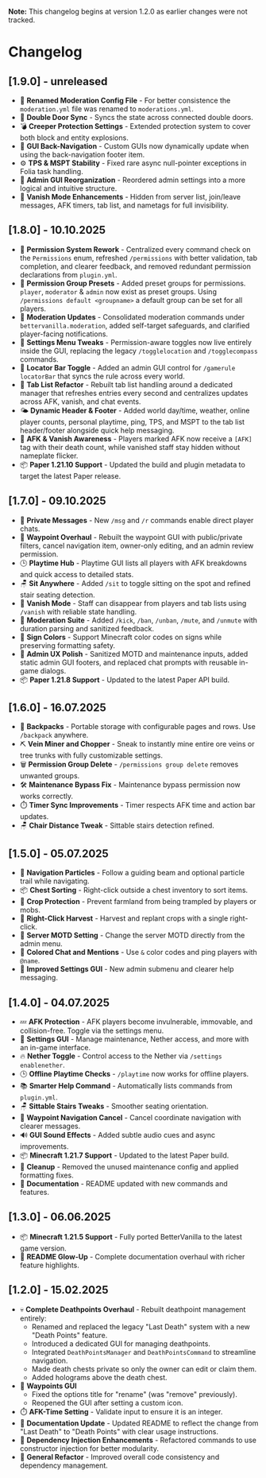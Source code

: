 **Note:** This changelog begins at version 1.2.0 as earlier changes were not tracked.

# Changelog

## [1.9.0] - unreleased

- 📁 **Renamed Moderation Config File** - For better consistence the `moderation.yml` file was renamed to `moderations.yml`.
- 🚪 **Double Door Sync** - Syncs the state across connected double doors.
- 💣 **Creeper Protection Settings** - Extended protection system to cover both block and entity explosions.
- 🧭 **GUI Back-Navigation** - Custom GUIs now dynamically update when using the back-navigation footer item.
- ⚙️ **TPS & MSPT Stability** - Fixed rare async null-pointer exceptions in Folia task handling.
- 🧩 **Admin GUI Reorganization** - Reordered admin settings into a more logical and intuitive structure.
- 🫥 **Vanish Mode Enhancements** - Hidden from server list, join/leave messages, AFK timers, tab list, and nametags for full invisibility.

## [1.8.0] - 10.10.2025

- 🔐 **Permission System Rework** - Centralized every command check on the `Permissions` enum, refreshed `/permissions` with better validation, tab completion, and clearer feedback, and removed redundant permission declarations from `plugin.yml`.
- 🔐 **Permission Group Presets** - Added preset groups for permissions. `player`, `moderator` & `admin` now exist as preset groups. Using `/permissions default <groupname>` a default group can be set for all players.
- 🔨 **Moderation Updates** - Consolidated moderation commands under `bettervanilla.moderation`, added self-target safeguards, and clarified player-facing notifications.
- 🧰 **Settings Menu Tweaks** - Permission-aware toggles now live entirely inside the GUI, replacing the legacy `/togglelocation` and `/togglecompass` commands.
- 🧭 **Locator Bar Toggle** - Added an admin GUI control for `/gamerule locatorBar` that syncs the rule across every world.
- 🧭 **Tab List Refactor** - Rebuilt tab list handling around a dedicated manager that refreshes entries every second and centralizes updates across AFK, vanish, and chat events.
- 🌤️ **Dynamic Header & Footer** - Added world day/time, weather, online player counts, personal playtime, ping, TPS, and MSPT to the tab list header/footer alongside quick help messaging.
- 👻 **AFK & Vanish Awareness** - Players marked AFK now receive a `[AFK]` tag with their death count, while vanished staff stay hidden without nameplate flicker.
- 📦 **Paper 1.21.10 Support** - Updated the build and plugin metadata to target the latest Paper release.

## [1.7.0] - 09.10.2025

- 💬 **Private Messages** - New `/msg` and `/r` commands enable direct player chats.
- 🧭 **Waypoint Overhaul** - Rebuilt the waypoint GUI with public/private filters, cancel navigation item, owner-only editing, and an admin review permission.
- 🕒 **Playtime Hub** - Playtime GUI lists all players with AFK breakdowns and quick access to detailed stats.
- 🪑 **Sit Anywhere** - Added `/sit` to toggle sitting on the spot and refined stair seating detection.
- 🫥 **Vanish Mode** - Staff can disappear from players and tab lists using `/vanish` with reliable state handling.
- 🔨 **Moderation Suite** - Added `/kick`, `/ban`, `/unban`, `/mute`, and `/unmute` with duration parsing and sanitized feedback.
- 🎨 **Sign Colors** - Support Minecraft color codes on signs while preserving formatting safety.
- 🧼 **Admin UX Polish** - Sanitized MOTD and maintenance inputs, added static admin GUI footers, and replaced chat prompts with reusable in-game dialogs.
- 📦 **Paper 1.21.8 Support** - Updated to the latest Paper API build.

## [1.6.0] - 16.07.2025

- 🎒 **Backpacks** - Portable storage with configurable pages and rows. Use `/backpack` anywhere.
- ⛏️ **Vein Miner and Chopper** - Sneak to instantly mine entire ore veins or tree trunks with fully customizable settings.
- 🗑️ **Permission Group Delete** - `/permissions group delete` removes unwanted groups.
- 🛠️ **Maintenance Bypass Fix** - Maintenance bypass permission now works correctly.
- ⏱️ **Timer Sync Improvements** - Timer respects AFK time and action bar updates.
- 🪑 **Chair Distance Tweak** - Sittable stairs detection refined.

## [1.5.0] - 05.07.2025

- 🧚 **Navigation Particles** - Follow a guiding beam and optional particle trail while navigating.
- 📦 **Chest Sorting** - Right-click outside a chest inventory to sort items.
- 🌾 **Crop Protection** - Prevent farmland from being trampled by players or mobs.
- 🌱 **Right-Click Harvest** - Harvest and replant crops with a single right-click.
- 📣 **Server MOTD Setting** - Change the server MOTD directly from the admin menu.
- 🎨 **Colored Chat and Mentions** - Use `&` color codes and ping players with `@name`.
- 🧰 **Improved Settings GUI** - New admin submenu and clearer help messaging.

## [1.4.0] - 04.07.2025

- 💤 **AFK Protection** - AFK players become invulnerable, immovable, and collision-free. Toggle via the settings menu.
- 🧰 **Settings GUI** - Manage maintenance, Nether access, and more with an in-game interface.
- 🔥 **Nether Toggle** - Control access to the Nether via `/settings enablenether`.
- 🕒 **Offline Playtime Checks** - `/playtime` now works for offline players.
- 📚 **Smarter Help Command** - Automatically lists commands from `plugin.yml`.
- 🪑 **Sittable Stairs Tweaks** - Smoother seating orientation.
- 🧭 **Waypoint Navigation Cancel** - Cancel coordinate navigation with clearer messages.
- 🔊 **GUI Sound Effects** - Added subtle audio cues and async improvements.
- 📦 **Minecraft 1.21.7 Support** - Updated to the latest Paper build.
- 🧹 **Cleanup** - Removed the unused maintenance config and applied formatting fixes.
- 📄 **Documentation** - README updated with new commands and features.

## [1.3.0] - 06.06.2025

- 📦 **Minecraft 1.21.5 Support** - Fully ported BetterVanilla to the latest game version.
- 📝 **README Glow-Up** - Complete documentation overhaul with richer feature highlights.

## [1.2.0] - 15.02.2025

- 💀 **Complete Deathpoints Overhaul** - Rebuilt deathpoint management entirely:
  - Renamed and replaced the legacy "Last Death" system with a new "Death Points" feature.
  - Introduced a dedicated GUI for managing deathpoints.
  - Integrated `DeathPointsManager` and `DeathPointsCommand` to streamline navigation.
  - Made death chests private so only the owner can edit or claim them.
  - Added holograms above the death chest.
- 🧭 **Waypoints GUI**
  - Fixed the options title for "rename" (was "remove" previously).
  - Reopened the GUI after setting a custom icon.
- ⏱️ **AFK-Time Setting** - Validate input to ensure it is an integer.
- 📄 **Documentation Update** - Updated README to reflect the change from "Last Death" to "Death Points" with clear usage instructions.
- 🧩 **Dependency Injection Enhancements** - Refactored commands to use constructor injection for better modularity.
- 🧹 **General Refactor** - Improved overall code consistency and dependency management.
